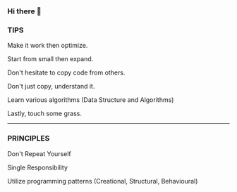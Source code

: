 ### Hi there 👋

### TIPS
Make it work then optimize.

Start from small then expand.

Don't hesitate to copy code from others.

Don't just copy, understand it.

Learn various algorithms (Data Structure and Algorithms)

Lastly, touch some grass.

-----

### PRINCIPLES
Don't Repeat Yourself

Single Responsibility

Utilize programming patterns (Creational, Structural, Behavioural)
<!--
**JunSayke/JunSayke** is a ✨ _special_ ✨ repository because its `README.md` (this file) appears on your GitHub profile.

Here are some ideas to get you started:

- 🔭 I’m currently working on ...
- 🌱 I’m currently learning ...
- 👯 I’m looking to collaborate on ...
- 🤔 I’m looking for help with ...
- 💬 Ask me about ...
- 📫 How to reach me: ...
- 😄 Pronouns: ...
- ⚡ Fun fact: ...
-->
